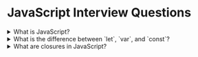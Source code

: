 # JavaScript Interview Questions

<details>
  <summary>What is JavaScript?</summary>
  <p>JavaScript is a programming language commonly used to create interactive effects within web browsers.</p>
</details>

<details>
  <summary>What is the difference between `let`, `var`, and `const`?</summary>
  <p>
    - `var` is function-scoped and can be redeclared.<br>
    - `let` is block-scoped and cannot be redeclared within the same scope.<br>
    - `const` is block-scoped and cannot be redeclared or reassigned.
  </p>
</details>

<details>
  <summary>What are closures in JavaScript?</summary>
  <p>A closure is a function that retains access to its lexical scope, even when the function is executed outside that scope.</p>
</details>
